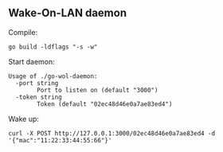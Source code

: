 Wake-On-LAN daemon
------------------

Compile:

```
go build -ldflags "-s -w"
```

Start daemon:

```
Usage of ./go-wol-daemon:
  -port string
    	Port to listen on (default "3000")
  -token string
    	Token (default "02ec48d46e0a7ae83ed4")
```

Wake up:

```
curl -X POST http://127.0.0.1:3000/02ec48d46e0a7ae83ed4 -d '{"mac":"11:22:33:44:55:66"}'
```
